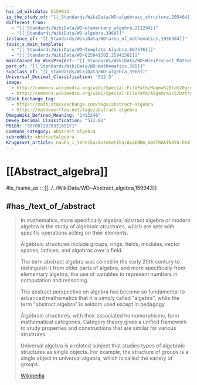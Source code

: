 ```yaml
---
has_id_wikidata: Q159943
is_the_study_of: "[[_Standards/WikiData/WD~algebraic_structure,205464]]"
different_from:
  - "[[_Standards/WikiData/WD~elementary_algebra,211294]]"
  - "[[_Standards/WikiData/WD~algebra,3968]]"
instance_of: "[[_Standards/WikiData/WD~area_of_mathematics,1936384]]"
topic_s_main_template:
  - "[[_Standards/WikiData/WD~Template_Algebra,6675761]]"
  - "[[_Standards/WikiData/WD~Q25941502,25941502]]"
maintained_by_WikiProject: "[[_Standards/WikiData/WD~WikiProject_Mathematics,8487137]]"
part_of: "[[_Standards/WikiData/WD~mathematics,395]]"
subclass_of: "[[_Standards/WikiData/WD~algebra,3968]]"
Universal_Decimal_Classification: "512.5"
image:
  - http://commons.wikimedia.org/wiki/Special:FilePath/Magma%20to%20group3.svg
  - http://commons.wikimedia.org/wiki/Special:FilePath/Algebraic%20structures%20-%20magma%20to%20group-ar.svg
Stack_Exchange_tag:
  - https://math.stackexchange.com/tags/abstract-algebra
  - https://mathoverflow.net/tags/abstract-algebra
OmegaWiki_Defined_Meaning: "1413246"
Dewey_Decimal_Classification: "512.02"
P8189: "987007293933105171"
Commons_category: Abstract algebra
subreddit: abstractalgebra
Krugosvet_article: nauka_i_tehnika/matematika/ALGEBRA_ABSTRAKTNAYA.html
---
```


# [[Abstract_algebra]] 

#is_/same_as :: [[../../WikiData/WD~Abstract_algebra,159943]] 

## #has_/text_of_/abstract 

> In mathematics, more specifically algebra, abstract algebra or modern algebra 
> is the study of algebraic structures, which are sets with specific operations acting on their elements. 
> 
> Algebraic structures include groups, rings, fields, modules, vector spaces, lattices, 
> and algebras over a field. 
> 
> The term abstract algebra was coined in the early 20th century 
> to distinguish it from older parts of algebra, and more specifically from elementary algebra, 
> the use of variables to represent numbers in computation and reasoning. 
> 
> The abstract perspective on algebra has become so fundamental to advanced mathematics 
> that it is simply called "algebra", 
> while the term "abstract algebra" is seldom used except in pedagogy.
>
> Algebraic structures, with their associated homomorphisms, form mathematical categories. 
> Category theory gives a unified framework to study properties 
> and constructions that are similar for various structures.
>
> Universal algebra is a related subject that studies types of algebraic structures as single objects. 
> For example, the structure of groups is a single object in universal algebra, 
> which is called the variety of groups.
>
> [Wikipedia](https://en.wikipedia.org/wiki/Abstract%20algebra) 

